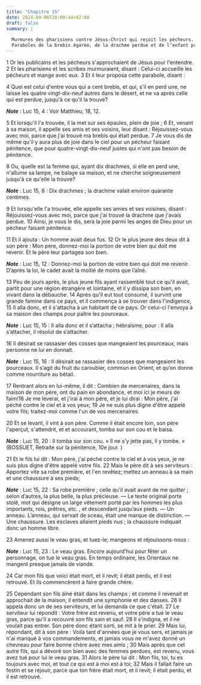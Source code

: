 ```yaml
---
title: "Chapitre 15"
date: 2024-09-06T20:00:44+02:00
draft: false
summary: |
  
  Murmures des pharisiens contre Jésus-Christ qui reçoit les pécheurs.
  Paraboles de la brebis égarée, de la drachme perdue et de l’enfant prodigue.
---
```



1 Or les publicains et les pécheurs s'approchaient de Jésus pour l'entendre. 2 Et les pharisiens et les scribes murmuraient, disant : Celui-ci accueille les pécheurs et mange avec eux. 3 Et il leur proposa cette parabole, disant :


4 Quel est celui d'entre vous qui a cent brebis, et qui, s'il en perd une, ne laisse les quatre vingt-dix-neuf autres dans le désert, et ne va après celle qui est perdue, jusqu'à ce qu'il la trouve?

***Note*** :  Luc 15, 4 : Voir Matthieu, 18, 12.

5 Et lorsqu'il l'a trouvée, il la met sur ses épaules, plein de joie ; 6 Et, venant à sa maison, il appelle ses amis et ses voisins, leur disant : Réjouissez-vous avec moi, parce que j'ai trouvé ma brebis qui était perdue. 7 Je vous dis de même qu'il y aura plus de joie dans le ciel pour un pécheur faisant pénitence, que pour quatre-vingt-dix-neuf justes qui n'ont pas besoin de pénitence.


8 Ou, quelle est la femme qui, ayant dix drachmes, si elle en perd une, n'allume sa lampe, ne balaye sa maison, et ne cherche soigneusement jusqu'à ce qu'elle la trouve?

***Note*** :  Luc 15, 8 : Dix drachmes ; la drachme valait environ quarante centimes.

9 Et lorsqu'elle l'a trouvée, elle appelle ses amies et ses voisines, disant : Réjouissez-vous avec moi, parce que j'ai trouvé la drachme que j'avais perdue. 10 Ainsi, je vous le dis, sera la joie parmi les anges de Dieu pour un pécheur faisant pénitence.


11 Et il ajouta : Un homme avait deux fus. 12 Or le plus jeune des deux dit à son père : Mon père, donnez-moi la portion de votre bien qui doit me revenir. Et le père leur partagea son bien.

***Note*** :  Luc 15, 12 : Donnez-moi la portion de votre bien qui doit me revenir. D’après la loi, le cadet avait la moitié de moins que l’aîné.

13 Peu de jours après, le plus jeune fils ayant rassemblé tout ce qu'il avait, partit pour une région étrangère et lointaine, et il y dissipa son bien, en vivant dans la débauche. 14 Après qu'il eut tout consumé, il survint une grande famine dans ce pays, et il commença à se trouver dans l'indigence, 15 Il alla donc, et il s'attacha à un habitant de ce pays. Or celui-ci l'envoya à sa maison des champs pour paître les pourceaux.

***Note*** :  Luc 15, 15 : Il alla donc et il s’attacha ; hébraïsme, pour : Il alla s’attacher, il résolut de s’attacher.

16 Il désirait se rassasier des cosses que mangeaient les pourceaux, mais personne ne lui en donnait.

***Note*** :  Luc 15, 16 : Il désirait se rassasier des cosses que mangeaient les pourceaux. Il s’agit du fruit du caroubier, commun en Orient, et qu’on donne comme nourriture au bétail.

17 Rentrant alors en lui-même, il dit : Combien de mercenaires, dans la maison de mon père, ont du pain en abondance, et moi ici je meurs de faim!18 Je me lèverai, et j'irai à mon père, et je lui dirai : Mon père, j'ai péché contre le ciel et à vos yeux; 19 Je ne suis plus digne d'être appelé votre fils; traitez-moi comme l'un de vos mercenaires.


20 Et se levant, il vint à son père. Comme il était encore loin, son père l'aperçut, s'attendrit, et et accourant, tomba sur son cou et le baisa.

***Note*** :  Luc 15, 20 : Il tomba sur son cou. « Il ne s’y jette pas, il y tombe. » (BOSSUET, Retraite sur la pénitence, 10e jour. )

21 Et le fils lui dit : Mon père, j'ai péché contre le ciel et à vos yeux, je ne suis plus digne d'être appelé votre fils. 22 Mais le père dit à ses serviteurs : Apportez vite sa robe première, et l'en revêtez; mettez un anneau à sa main et une chaussure à ses pieds;

***Note*** :  Luc 15, 22 : Sa robe première ; celle qu’il avait avant de me quitter ; selon d’autres, la plus belle, la plus précieuse. ― Le texte original porte stolê, mot qui désigne un large vêtement porté par les hommes les plus importants, rois, prêtres, etc. , et descendant jusqu’aux pieds. ― Un anneau. L’anneau, qui servait de sceau, était une marque de distinction. ― Une chaussure. Les esclaves allaient pieds nus ; la chaussure indiquait donc un homme libre.

23 Amenez aussi le veau gras, et tuez-le; mangeons et réjouissons-nous :

***Note*** :  Luc 15, 23 : Le veau gras. Encore aujourd’hui pour fêter un personnage, on tue le veau gras. En temps ordinaire, les Orientaux ne mangent presque jamais de viande.

24 Car mon fils que voici était mort, et il revit; il était perdu, et il est retrouvé. Et ils commencèrent à faire grande chère.


25 Cependant son fils aîné était dans les champs ; et comme il revenait et approchait de la maison, il entendit une symphonie et des danses. 26 Il appela donc un de ses serviteurs, et lui demanda ce que c'était. 27 Le serviteur lui répondit : Votre frère est revenu, et votre père a tué le veau gras, parce qu'il a recouvré son fils sain et sauf. 28 Il s'indigna, et il ne voulait pas entrer. Son père donc étant sorti, se mit à le prier. 29 Mais lui, répondant, dit à son père : Voilà tant d'années que je vous sers, et jamais je n'ai manqué à vos commandements, et jamais vous ne m'avez donné un chevreau pour faire bonne chère avec mes amis ; 30 Mais après que cet autre fils, qui a dévoré son bien avec des femmes perdues, est revenu, vous avez tué pour lui le veau gras. 31 Alors le père lui dit : Mon fils, toi, tu es toujours avec moi, et tout ce qui est à moi est à toi; 32 Mais il fallait faire un festin et se réjouir, parce que ton frère était mort, et il revit; il était perdu, et il est retrouvé.

